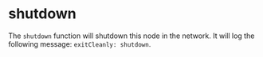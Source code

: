 # shutdown

The `shutdown` function will shutdown this node in the network. It will log the following message: `exitCleanly: shutdown`.
